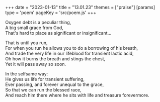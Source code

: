 +++
date = "2023-01-13"
title = "13.01.23"
themes = ["praise"]
[params]
  type = 'poem'
  pageKey = 'src/poem.js'
+++

Oxygen debt is a peculiar thing,  
A big small grace from God,  
That's hard to place as significant or insignificant...  
  
That is until you run,  
For when you run he allows you to do a borrowing of his breath,  
And trade the very life in our lifeblood for transient lactic acid,  
Oh how it burns the breath and stings the chest,  
Yet it will pass away so soon.  
  
In the selfsame way:  
He gives us life for transient suffering,  
Ever passing, and forever unequal to the grace,  
So that we can run the blessed race,  
And reach him there where he sits with life and treasure forevermore.
